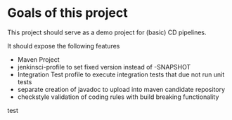 Goals of this project
=====================

This project should serve as a demo project for (basic) CD pipelines.

It should expose the following features

* Maven Project
* jenkinsci-profile to set fixed version instead of -SNAPSHOT
* Integration Test profile to execute integration tests that due not run unit tests
* separate creation of javadoc to upload into maven candidate repository
* checkstyle validation of coding rules with build breaking functionality

test
